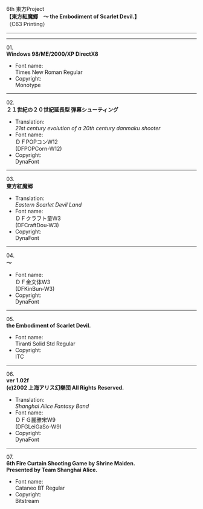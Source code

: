 6th 東方Project  
**【東方紅魔郷　～ the Embodiment of Scarlet Devil.】**  
（C63 Printing）

---  
---

01\.  
**Windows 98/ME/2000/XP DirectX8**
  - Font name:  
Times New Roman Regular
  - Copyright:  
Monotype

---

02\.  
**２１世紀の２０世紀延長型 弾幕シューティング**
  - Translation:  
*21st century evolution of a 20th century danmaku shooter*
  - Font name:  
ＤＦPOPコンW12  
(DFPOPCorn-W12)
  - Copyright:  
DynaFont

---

03\.  
**東方紅魔郷**
  - Translation:  
*Eastern Scarlet Devil Land*
  - Font name:  
ＤＦクラフト童W3  
(DFCraftDou-W3)
  - Copyright:  
DynaFont

---

04\.  
**～**
  - Font name:  
ＤＦ金文体W3  
(DFKinBun-W3)
  - Copyright:  
DynaFont

---

05\.  
**the Embodiment of Scarlet Devil.**
  - Font name:  
Tiranti Solid Std Regular
  - Copyright:  
ITC

---

06\.  
**ver 1.02f**  
**(c)2002 上海アリス幻樂団 All Rights Reserved.**
  - Translation:  
*Shanghai Alice Fantasy Band*
  - Font name:  
ＤＦＧ麗雅宋W9  
(DFGLeiGaSo-W9)
  - Copyright:  
DynaFont

---

07\.  
**6th Fire Curtain Shooting Game by Shrine Maiden.**  
**Presented by Team Shanghai Alice.**
  - Font name:  
Cataneo BT Regular
  - Copyright:  
Bitstream

